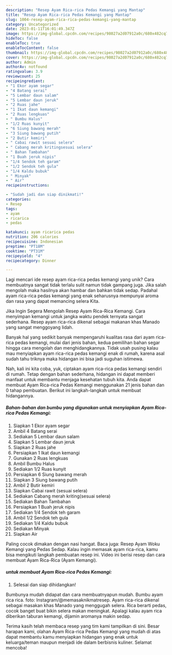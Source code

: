 ```yaml
---
description: "Resep Ayam Rica-rica Pedas Kemangi yang Mantap"
title: "Resep Ayam Rica-rica Pedas Kemangi yang Mantap"
slug: 1004-resep-ayam-rica-rica-pedas-kemangi-yang-mantap
category: Uncategorized
date: 2023-01-11T16:01:49.347Z
image: https://img-global.cpcdn.com/recipes/98027a2d07912a0c/680x482cq70/ayam-rica-rica-pedas-kemangi-foto-resep-utama.jpg
hideToc: false
enableToc: true
enableTocContent: false
thumbnail: https://img-global.cpcdn.com/recipes/98027a2d07912a0c/680x482cq70/ayam-rica-rica-pedas-kemangi-foto-resep-utama.jpg
cover: https://img-global.cpcdn.com/recipes/98027a2d07912a0c/680x482cq70/ayam-rica-rica-pedas-kemangi-foto-resep-utama.jpg
author: Admin
authorAv: notfound
ratingvalue: 3.9
reviewcount: 25
recipeingredient:
- "1 Ekor ayam segar"
- "4 Batang serai"
- "5 Lembar daun salam"
- "5 Lembar daun jeruk"
- "2 Ruas jahe"
- "1 Ikat daun kemangi"
- "2 Ruas lengkuas"
- " Bumbu Halus"
- "1/2 Ruas kunyit"
- "6 Siung bawang merah"
- "3 Siung bawang putih"
- "2 Butir kemiri"
- " Cabai rawit sesuai selera"
- " Cabang merah kritingsesuai selera"
- " Bahan Tambahan"
- "1 Buah jeruk nipis"
- "1/4 Sendok teh garam"
- "1/2 Sendok teh gula"
- "1/4 Kaldu bubuk"
- " Minyak"
- " Air"
recipeinstructions:

- "Sudah jadi dan siap dinikmati!"
categories:
- Resep
tags:
- ayam
- ricarica
- pedas

katakunci: ayam ricarica pedas 
nutrition: 206 calories
recipecuisine: Indonesian
preptime: "PT18M"
cooktime: "PT31M"
recipeyield: "4"
recipecategory: Dinner

---
```





Lagi mencari ide resep ayam rica-rica pedas kemangi yang unik? Cara membuatnya sangat tidak terlalu sulit namun tidak gampang juga. Jika salah mengolah maka hasilnya akan hambar dan bahkan tidak sedap. Padahal ayam rica-rica pedas kemangi yang enak seharusnya mempunyai aroma dan rasa yang dapat memancing selera Kita.





Jika Ingin Segera Mengolah Resep Ayam Rica-Rica Kemangi. Cara menyimpan kemangi untuk jangka waktu pendek ternyata sangat sederhana. Resep ayam rica-rica dikenal sebagai makanan khas Manado yang sangat menggoyang lidah.

Banyak hal yang sedikit banyak mempengaruhi kualitas rasa dari ayam rica-rica pedas kemangi, mulai dari jenis bahan, kedua pemilihan bahan segar hingga cara mengolah dan menghidangkannya. Tidak usah pusing kalau mau menyiapkan ayam rica-rica pedas kemangi enak di rumah, karena asal sudah tahu triknya maka hidangan ini bisa jadi suguhan istimewa.






Nah, kali ini kita coba, yuk, ciptakan ayam rica-rica pedas kemangi sendiri di rumah. Tetap dengan bahan sederhana, hidangan ini dapat memberi manfaat untuk membantu menjaga kesehatan tubuh kita. Anda dapat membuat Ayam Rica-rica Pedas Kemangi menggunakan 21 jenis bahan dan 0 tahap pembuatan. Berikut ini langkah-langkah untuk membuat hidangannya.

<!--inarticleads1-->

##### Bahan-bahan dan bumbu yang digunakan untuk menyiapkan Ayam Rica-rica Pedas Kemangi:

1. Siapkan 1 Ekor ayam segar
1. Ambil 4 Batang serai
1. Sediakan 5 Lembar daun salam
1. Siapkan 5 Lembar daun jeruk
1. Siapkan 2 Ruas jahe
1. Persiapkan 1 Ikat daun kemangi
1. Gunakan 2 Ruas lengkuas
1. Ambil  Bumbu Halus
1. Sediakan 1/2 Ruas kunyit
1. Persiapkan 6 Siung bawang merah
1. Siapkan 3 Siung bawang putih
1. Ambil 2 Butir kemiri
1. Siapkan  Cabai rawit (sesuai selera)
1. Sediakan  Cabang merah kriting(sesuai selera)
1. Sediakan  Bahan Tambahan
1. Persiapkan 1 Buah jeruk nipis
1. Sediakan 1/4 Sendok teh garam
1. Ambil 1/2 Sendok teh gula
1. Sediakan 1/4 Kaldu bubuk
1. Sediakan  Minyak
1. Siapkan  Air


Paling cocok dimakan dengan nasi hangat. Baca juga: Resep Ayam Woku Kemangi yang Pedas Sedap. Kalau ingin memasak ayam rica-rica, kamu bisa mengikuti langkah pembuatan resep ini. Video ini berisi resep dan cara membuat Ayam Rica-Rica (Ayam Kemangi). 

<!--inarticleads2-->

#####  untuk membuat Ayam Rica-rica Pedas Kemangi:


1. Selesai dan siap dihidangkan!

Bumbunya mudah didapat dan cara membuatnyapun mudah. Bumbu ayam rica rica. foto: Instagram/@memasaknikmatresep. Ayam rica-rica dikenal sebagai masakan khas Manado yang menggugah selera. Rica berarti pedas, cocok banget buat bikin selera makan meningkat. Apalagi kalau ayam rica diberikan taburan kemangi, dijamin aromanya makin sedap. 

Terima kasih telah membaca resep yang tim kami tampilkan di sini. Besar harapan kami, olahan Ayam Rica-rica Pedas Kemangi yang mudah di atas dapat membantu kamu menyiapkan hidangan yang enak untuk keluarga/teman maupun menjadi ide dalam berbisnis kuliner. Selamat mencoba!
